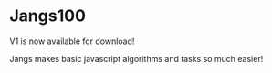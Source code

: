 # Jangs100

V1 is now available for download!

Jangs makes basic javascript algorithms and tasks so much easier!
